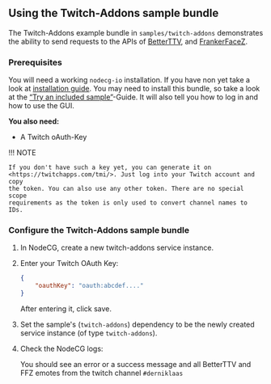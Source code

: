 ## Using the Twitch-Addons sample bundle

The Twitch-Addons example bundle in `samples/twitch-addons` demonstrates the
ability to send requests to the APIs of [BetterTTV](https://betterttv.com/), and
[FrankerFaceZ](https://www.frankerfacez.com/).

### Prerequisites

You will need a working `nodecg-io` installation. If you have non yet take a
look at [installation guide](../getting_started/install.md). You may need to
install this bundle, so take a look at the
[“Try an included sample”](../getting_started/try_example_bundle.md)-Guide. It
will also tell you how to log in and how to use the GUI.

**You also need:**

-   A Twitch oAuth-Key

!!! NOTE

    If you don't have such a key yet, you can generate it on
    <https://twitchapps.com/tmi/>. Just log into your Twitch account and copy
    the token. You can also use any other token. There are no special scope
    requirements as the token is only used to convert channel names to IDs.

### Configure the Twitch-Addons sample bundle

1. In NodeCG, create a new twitch-addons service instance.

2. Enter your Twitch OAuth Key:

    ```json
    {
        "oauthKey": "oauth:abcdef...."
    }
    ```

    After entering it, click save.

3. Set the sample's (`twitch-addons`) dependency to be the newly created service
   instance (of type `twitch-addons`).

4. Check the NodeCG logs:

    You should see an error or a success message and all BetterTTV and FFZ
    emotes from the twitch channel `#derniklaas`

